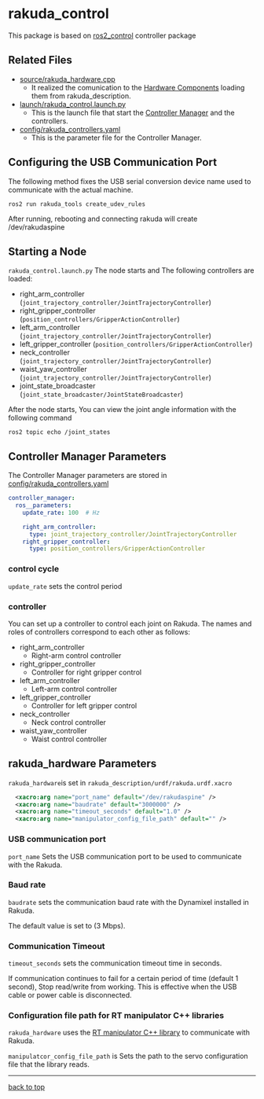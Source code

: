 # rakuda_control

This package is based on [ros2_control](https://github.com/ros-controls/ros2_control) controller package

## Related Files

- [source/rakuda_hardware.cpp](./source/rakuda_hardware.cpp)
  - It realized the comunication to the [Hardware Components](https://control.ros.org/master/doc/getting_started/getting_started.html#hardware-components) loading them from rakuda_description.
- [launch/rakuda_control.launch.py](./launch/rakuda_control.launch.py)
  - This is the launch file that start the [Controller Manager](https://control.ros.org/master/doc/getting_started/getting_started.html#controller-manager) and the controllers.
- [config/rakuda_controllers.yaml](./config/rakuda_controllers.yaml)
  - This is the parameter file for the Controller Manager.


## Configuring the USB Communication Port
The following method fixes the USB serial conversion device name used to communicate with the actual machine.

```
ros2 run rakuda_tools create_udev_rules
```
After running, rebooting and connecting rakuda will create /dev/rakudaspine


## Starting a Node

`rakuda_control.launch.py`
 The node starts and The following controllers are loaded:

- right_arm_controller (`joint_trajectory_controller/JointTrajectoryController`)
- right_gripper_controller (`position_controllers/GripperActionController`)
- left_arm_controller (`joint_trajectory_controller/JointTrajectoryController`)
- left_gripper_controller (`position_controllers/GripperActionController`)
- neck_controller (`joint_trajectory_controller/JointTrajectoryController`)
- waist_yaw_controller (`joint_trajectory_controller/JointTrajectoryController`)
- joint_state_broadcaster (`joint_state_broadcaster/JointStateBroadcaster`)

After the node starts, You can view the joint angle information with the following command

```
ros2 topic echo /joint_states
```



## Controller Manager Parameters

The Controller Manager parameters are stored in
[config/rakuda_controllers.yaml](./config/sciurus17_controllers.yaml)


```yaml
controller_manager:
  ros__parameters:
    update_rate: 100  # Hz

    right_arm_controller:
      type: joint_trajectory_controller/JointTrajectoryController
    right_gripper_controller:
      type: position_controllers/GripperActionController
```

### control cycle

`update_rate` sets the control period


### controller

You can set up a controller to control each joint on Rakuda. The names and roles of controllers correspond to each other as follows:

- right_arm_controller
  - Right-arm control controller
- right_gripper_controller
  - Controller for right gripper control
- left_arm_controller
  - Left-arm control controller
- left_gripper_controller
  - Controller for left gripper control
- neck_controller
  - Neck control controller
- waist_yaw_controller
  - Waist control controller

## rakuda_hardware Parameters
`rakuda_hardware`is set in `rakuda_description/urdf/rakuda.urdf.xacro`


```xml
  <xacro:arg name="port_name" default="/dev/rakudaspine" />
  <xacro:arg name="baudrate" default="3000000" />
  <xacro:arg name="timeout_seconds" default="1.0" />
  <xacro:arg name="manipulator_config_file_path" default="" />
```

### USB communication port

`port_name` Sets the USB communication port to be used to communicate with the Rakuda.

### Baud rate

`baudrate` sets the communication baud rate with the Dynamixel installed in Rakuda.

The default value is set to (3 Mbps).

### Communication Timeout

`timeout_seconds` sets the communication timeout time in seconds.

If communication continues to fail for a certain period of time (default 1 second), Stop read/write from working. This is effective when the USB cable or power cable is disconnected.

### Configuration file path for RT manipulator C++ libraries

`rakuda_hardware` uses the 
[RT manipulator C++ library](https://github.com/rt-net/rt_manipulators_cpp) to communicate with Rakuda.

`manipulatcor_config_file_path` is Sets the path to the servo configuration file that the library reads.

---

[back to top](#rakuda_control)
